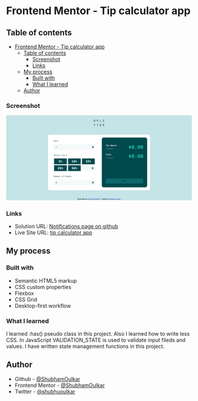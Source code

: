 # Frontend Mentor - Tip calculator app

## Table of contents

- [Frontend Mentor - Tip calculator app](#frontend-mentor---tip-calculator-app)
  - [Table of contents](#table-of-contents)
    - [Screenshot](#screenshot)
    - [Links](#links)
  - [My process](#my-process)
    - [Built with](#built-with)
    - [What I learned](#what-i-learned)
  - [Author](#author)

### Screenshot

![](/tip-calculator-app/design/Tip-calculator.png)

### Links

- Solution URL: [Notifications page on github](https://github.com/ShubhamOulkar/frontend/tree/main/tip-calculator-app)
- Live Site URL: [tip calculator app](https://frontend-shubhamoulkars-projects.vercel.app/tip-calculator-app)

## My process

### Built with

- Semantic HTML5 markup
- CSS custom properties
- Flexbox
- CSS Grid
- Desktop-first workflow

### What I learned

I learned :has() pseudo class in this project. Also I learned how to write less CSS.
In JavaScript VALIDATION_STATE is used to validate input fileds and values. I have written state management functions in this project.

## Author

- Github - [@ShubhamOulkar](https://github.com/ShubhamOulkar)
- Frontend Mentor - [@ShubhamOulkar](https://www.frontendmentor.io/profile/ShubhamOulkar)
- Twitter - [@shubhuoulkar](https://twitter.com/shubhuoulkar)
